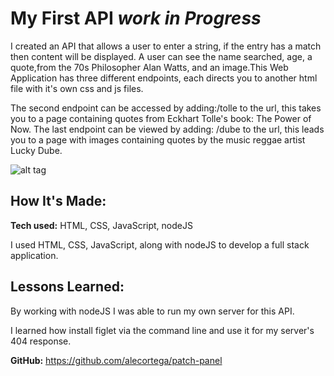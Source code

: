 # My First API *work in Progress*

I created an API that allows a user to enter a string, if the entry has a match then  content will be displayed. A user can see the name searched, age, a quote,from the 70s Philosopher Alan Watts, and an image.This Web Application has three different endpoints, each directs you to another html file with it's own css and js files.

The second endpoint can be accessed by adding:/tolle to the url, this takes you to a page containing quotes from Eckhart Tolle's book: The Power of Now. The last endpoint can be viewed by adding: /dube to the url, this leads you to a page with images containing quotes by the music reggae artist Lucky Dube.  

![alt tag](http://cdn.playbuzz.com/cdn/908eacd4-2db8-428f-89f6-f5e55c533ce4/dc9e860c-6c8b-4b09-983f-65e506853cb8_560_420.jpg)

## How It's Made:

**Tech used:** HTML, CSS, JavaScript, nodeJS

I used HTML, CSS, JavaScript, along with nodeJS to develop a full stack application.

## Lessons Learned:
By working with nodeJS I was able to run my own server for this API.

I learned how install figlet via the command line and use it for my server's 404 response.


**GitHub:** https://github.com/alecortega/patch-panel
